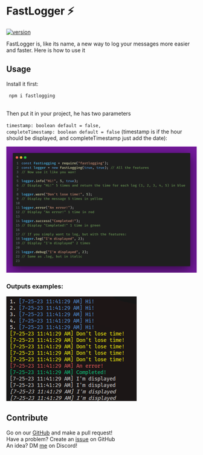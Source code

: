 # FastLogger ⚡

[![version](https://img.shields.io/npm/v/fastlogging.svg)](https://www.npmjs.org/package/fastlogging)

FastLogger is, like its name, a new way to log your messages more easier and faster. Here is how to use it

## Usage

Install it first:

```
 npm i fastlogging
```

<br>
Then put it in your project, he has two parameters

<code>timestamp: boolean default = false,</code><br>
<code>completeTimestamp: boolean default = false</code> (timestamp is if the hour should be displayed, and completeTimestamp just add the date):
<br>

![FastLog](./img/fastlogging.png)

### Outputs examples:

![](./img/outputs.png)

## Contribute

Go on our <a href="https://github.com/AYnonyme971/FastLogger">GitHub</a> and make a pull request!
<br>Have a problem? Create an <a href="https://github.com/AYnonyme971/FastLogger/issues">issue</a> on GitHub
<br>An idea? DM <a href="https://discord.com/users/">me</a> on Discord!
